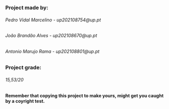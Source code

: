 <h3>Project made by:</h3>
<h6>Pedro Vidal Marcelino	- up202108754@up.pt</h6>
<h6>João Brandão Alves		- up202108670@up.pt</h6>
<h6>Antonio Marujo Rama	  - up202108801@up.pt</h6>

<h3>Project grade:</h3>
<h6>15,53/20</h6>

<h4>Remember that copying this project to make yours, might get you caught by a coyright test.</h4>
